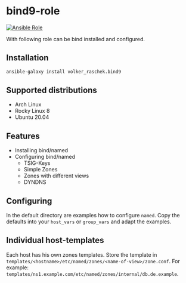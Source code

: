# bind9-role

[![Ansible Role](https://img.shields.io/ansible/role/d/58170)](https://galaxy.ansible.com/volker_raschek/bind9)

With following role can be bind installed and configured.

## Installation

```bash
ansible-galaxy install volker_raschek.bind9
```

## Supported distributions

- Arch Linux
- Rocky Linux 8
- Ubuntu 20.04

## Features

- Installing bind/named
- Configuring bind/named
  - TSIG-Keys
  - Simple Zones
  - Zones with different views
  - DYNDNS

## Configuring

In the default directory are examples how to configure `named`. Copy the
defaults into your `host_vars` or `group_vars` and adapt the examples.

## Individual host-templates

Each host has his own zones templates. Store the template in
`templates/<hostname>/etc/named/zones/<name-of-view>/zone.conf`. For example:
`templates/ns1.example.com/etc/named/zones/internal/db.de.example`.
